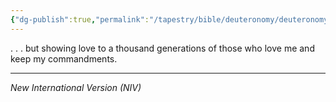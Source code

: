 ```yaml
---
{"dg-publish":true,"permalink":"/tapestry/bible/deuteronomy/deuteronomy-5-10/","title":"Deuteronomy 5:10","hide":true,"tags":["bible-verse","bible-verse"],"dgHomeLink":true,"dgShowLocalGraph":true,"dgEnableSearch":true}
---
```


. . . but showing love to a thousand generations of those who love me and keep my commandments.

---
*New International Version (NIV)*